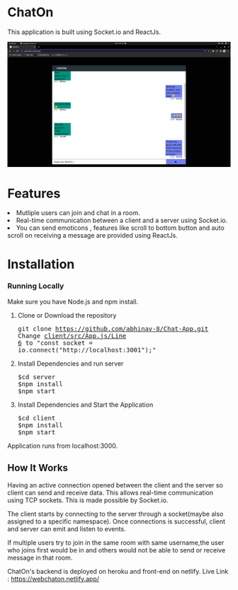

# ChatOn
  This application is built using Socket.io and ReactJs.
  
  ![s2](WebsiteDemo.png)

# Features
  <li>Mutliple users can join and chat in a room.</li> 
  <li>Real-time communication between a client and a server using Socket.io.</li>
  <li>You can send emoticons , features like scroll to bottom button and auto scroll on receiving a message are provided     using ReactJs.</li> 
   
# Installation

### Running Locally

Make sure you have Node.js and npm install.

  1. Clone or Download the repository 
    <pre>git clone https://github.com/abhinav-8/Chat-App.git
     Change [client/src/App.js/Line 6](https://github.com/abhinav-8/Chat-App/blob/0964a109b6b8fcece66cf5e5350366ba7fe633d2/client/src/App.js#L6) to "const socket = io.connect("http://localhost:3001");"</pre>
  2. Install Dependencies and run server
      <pre>$cd server       
     $npm install
     $npm start</pre>
  3. Install Dependencies and Start the Application 
      <pre>$cd client       
     $npm install
     $npm start</pre>
     
  Application runs from localhost:3000.
      
## How It Works

   Having an active connection opened between the client and the server so client can send and receive data. This allows real-time communication using TCP sockets. This is made possible by Socket.io.

   The client starts by connecting to the server through a socket(maybe also assigned to a specific namespace). Once connections is successful, client and server can emit and listen to events. 
   
   If multiple users try to join in the same room with same username,the user who joins first would be in and others would not be able to send or receive message in that room.
   
   ChatOn's backend is deployed on heroku and front-end on netlify. Live Link : https://webchaton.netlify.app/
   
   
    
  
  


